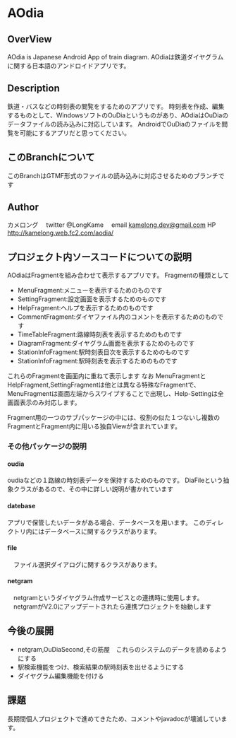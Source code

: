 AOdia
====
## OverView
AOdia is Japanese Android App of train diagram.
AOdiaは鉄道ダイヤグラムに関する日本語のアンドロイドアプリです。

## Description
鉄道・バスなどの時刻表の閲覧をするためのアプリです。
時刻表を作成、編集するものとして、WindowsソフトのOuDiaというものがあり、AOdiaはOuDiaのデータファイルの読み込みに対応しています。
AndroidでOuDiaのファイルを閲覧を可能にするアプリだと思ってください。

## このBranchについて
このBranchはGTMF形式のファイルの読み込みに対応させるためのブランチです


## Author
カメロング
　twitter @LongKame
　email kamelong.dev@gmail.com
  HP http://kamelong.web.fc2.com/aodia/

## プロジェクト内ソースコードについての説明
AOdiaはFragmentを組み合わせて表示するアプリです。
Fragmentの種類として
+ MenuFragment:メニューを表示するためのものです
+ SettingFragment:設定画面を表示するためのものです
+ HelpFragment:ヘルプを表示するためのものです
+ CommentFragment:ダイヤファイル内のコメントを表示するためのものです
+ TimeTableFragment:路線時刻表を表示するためのものです
+ DiagramFragment:ダイヤグラム画面を表示するためのものです
+ StationInfoFragment:駅時刻表目次を表示するためのものです
+ StationInfoFragment:駅時刻表を表示するためのものです

これらのFragmentを画面内に重ねて表示します
なお
MenuFragmentとHelpFragment,SettingFragmentは他とは異なる特殊なFragmentで、
MenuFragmentは画面左端からスワイプすることで出現し、Help-Settingは全画面表示のみ対応します。


Fragment用の一つのサブパッケージの中には、役割の似た１つないし複数のFragmentとFragment内に用いる独自Viewが含まれています。

### その他パッケージの説明
#### oudia
 oudiaなどの１路線の時刻表データを保持するためのものです。
 DiaFileという抽象クラスがあるので、その中に詳しい説明が書かれています
#### datebase
 アプリで保管したいデータがある場合、データベースを用います。
 このディレクトリ内にはデータベースに関するクラスがあります。
#### file
　ファイル選択ダイアログに関するクラスがあります。
#### netgram
　netgramというダイヤグラム作成サービスとの連携時に使用します。
　netgramがV2.0にアップデートされたら連携プロジェクトを始動します

## 今後の展開
+ netgram,OuDiaSecond,その筋屋　これらのシステムのデータを読めるようにする
+ 駅検索機能をつけ、検索結果の駅時刻表を出せるようにする
+ ダイヤグラム編集機能を付ける

## 課題
長期間個人プロジェクトで進めてきたため、コメントやjavadocが壊滅しています。
<!--
## バージョン管理
KameLong以外の人が、追加機能、機能修正を行うときは、別ブランチを作成してください。
バージョン番号ですが、以前とは異なり、
大規模あぷでーとはv1.0→v2.0、
機能の追加を含む修正はv1.0→v1.1
問題の小規模な修正、リファクタリングは0.01刻みで変更してください
-->

